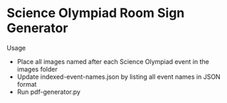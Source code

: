 # Science Olympiad Room Sign Generator

Usage
* Place all images named after each Science Olympiad event in the images folder
* Update indexed-event-names.json by listing all event names in JSON format
* Run pdf-generator.py
